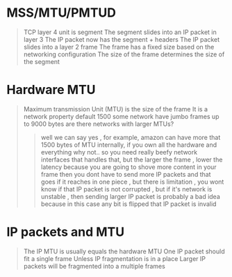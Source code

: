 # MSS/MTU/PMTUD

> TCP layer 4 unit is segment 
> The segment slides into an IP packet in layer 3
> The IP packet now has the segment + headers 
> The IP packet slides into a layer 2 frame 
> The frame has a fixed size based on the networking configuration
> The size of the frame determines the size of the segment

# Hardware MTU 
> Maximum transmission Unit (MTU) is the size of the frame
> It is a network property default 1500
> some network have jumbo frames up to 9000 bytes 
> are there networks with larger MTUs?
>
>> well we can say yes , for example, amazon can have more that 1500 bytes of MTU internally, if you own all the hardware and everything why not.. so you need really beefy network interfaces that handles that, but the larger the frame , lower the latency because you are going to shove more content in your frame then you dont have to send more IP packets and that goes if it reaches in one piece , but there is limitation , you wont know if that IP packet is not corrupted , but if it's network is unstable , then sending larger IP packet is probably a bad idea because in this case any bit is flipped that IP packet is invalid 

# IP packets and MTU
> The IP MTU is usually equals the hardware MTU 
> One IP packet should fit a single frame 
> Unless IP fragmentation is in a place 
> Larger IP packets will be fragmented into a multiple frames 

